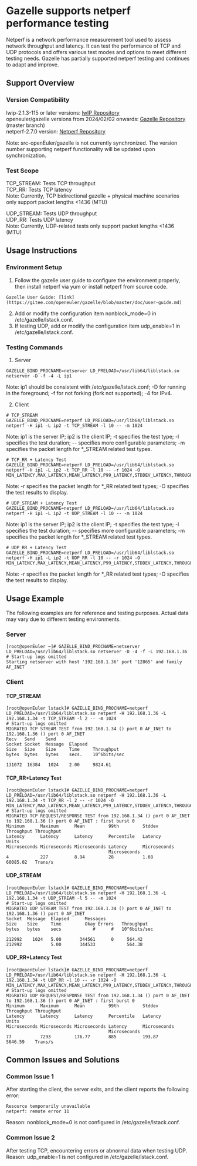 # Gazelle supports netperf performance testing

Netperf is a network performance measurement tool used to assess network throughput and latency. It can test the performance of TCP and UDP protocols and offers various test modes and options to meet different testing needs. Gazelle has partially supported netperf testing and continues to adapt and improve.

## Support Overview
### Version Compatibility
lwip-2.1.3-115 or later versions: [lwIP Repository](https://gitee.com/src-openeuler/lwip)  
openeuler/gazelle versions from 2024/02/02 onwards: [Gazelle Repository](https://gitee.com/openeuler/gazelle) (master branch)  
netperf-2.7.0 version: [Netperf Repository](https://gitee.com/src-openeuler/netperf)  

Note: src-openEuler/gazelle is not currently synchronized. The version number supporting netperf functionality will be updated upon synchronization.

### Test Scope
TCP_STREAM: Tests TCP throughput  
TCP_RR: Tests TCP latency  
Note: Currently, TCP bidirectional gazelle + physical machine scenarios only support packet lengths <1436 (MTU)

UDP_STREAM: Tests UDP throughput  
UDP_RR: Tests UDP latency  
Note: Currently, UDP-related tests only support packet lengths <1436 (MTU)

## Usage Instructions
### Environment Setup
1. Follow the gazelle user guide to configure the environment properly, then install netperf via yum or install netperf from source code.
```
Gazelle User Guide: [link](https://gitee.com/openeuler/gazelle/blob/master/doc/user-guide.md)
```
2. Add or modify the configuration item nonblock_mode=0 in /etc/gazelle/lstack.conf.
3. If testing UDP, add or modify the configuration item udp_enable=1 in /etc/gazelle/lstack.conf.

### Testing Commands
1. Server
```
GAZELLE_BIND_PROCNAME=netserver LD_PRELOAD=/usr/lib64/liblstack.so netserver -D -f -4 -L ip1
```
Note: ip1 should be consistent with /etc/gazelle/lstack.conf; -D for running in the foreground; -f for not forking (fork not supported); -4 for IPv4.

2. Client
```
# TCP_STREAM
GAZELLE_BIND_PROCNAME=netperf LD_PRELOAD=/usr/lib64/liblstack.so netperf -H ip1 -L ip2 -t TCP_STREAM -l 10 -- -m 1024
```
Note: ip1 is the server IP; ip2 is the client IP; -t specifies the test type; -l specifies the test duration; -- specifies more configurable parameters; -m specifies the packet length for *_STREAM related test types.

```
# TCP_RR + Latency Test
GAZELLE_BIND_PROCNAME=netperf LD_PRELOAD=/usr/lib64/liblstack.so netperf -H ip1 -L ip2 -t TCP_RR -l 10 -- -r 1024 -O MIN_LATENCY,MAX_LATENCY,MEAN_LATENCY,P99_LATENCY,STDDEV_LATENCY,THROUGHPUT,THROUGHPUT_UNITS
```
Note: -r specifies the packet length for *_RR related test types; -O specifies the test results to display.

```
# UDP_STREAM + Latency Test
GAZELLE_BIND_PROCNAME=netperf LD_PRELOAD=/usr/lib64/liblstack.so netperf -H ip1 -L ip2 -t UDP_STREAM -l 10 -- -m 1024
```
Note: ip1 is the server IP; ip2 is the client IP; -t specifies the test type; -l specifies the test duration; -- specifies more configurable parameters; -m specifies the packet length for *_STREAM related test types.

```
# UDP_RR + Latency Test
GAZELLE_BIND_PROCNAME=netperf LD_PRELOAD=/usr/lib64/liblstack.so netperf -H ip1 -L ip2 -t UDP_RR -l 10 -- -r 1024 -O MIN_LATENCY,MAX_LATENCY,MEAN_LATENCY,P99_LATENCY,STDDEV_LATENCY,THROUGHPUT,THROUGHPUT_UNITS
```
Note: -r specifies the packet length for *_RR related test types; -O specifies the test results to display.

## Usage Example
The following examples are for reference and testing purposes. Actual data may vary due to different testing environments.

### Server
```
[root@openEuler ~]# GAZELLE_BIND_PROCNAME=netserver LD_PRELOAD=/usr/lib64/liblstack.so netserver -D -4 -f -L 192.168.1.36
# Start-up logs omitted
Starting netserver with host '192.168.1.36' port '12865' and family AF_INET
```

### Client
#### TCP_STREAM
```
[root@openEuler lstack]# GAZELLE_BIND_PROCNAME=netperf LD_PRELOAD=/usr/lib64/liblstack.so netperf -H 192.168.1.36 -L 192.168.1.34 -t TCP_STREAM -l 2 -- -m 1024
# Start-up logs omitted
MIGRATED TCP STREAM TEST from 192.168.1.34 () port 0 AF_INET to 192.168.1.36 () port 0 AF_INET
Recv   Send    Send
Socket Socket  Message  Elapsed
Size   Size    Size     Time     Throughput
bytes  bytes   bytes    secs.    10^6bits/sec

131072  16384   1024    2.00     9824.61
```

#### TCP_RR+Latency Test
```
[root@openEuler lstack]# GAZELLE_BIND_PROCNAME=netperf LD_PRELOAD=/usr/lib64/liblstack.so netperf -H 192.168.1.36 -L 192.168.1.34 -t TCP_RR -l 2 -- -r 1024 -O MIN_LATENCY,MAX_LATENCY,MEAN_LATENCY,P99_LATENCY,STDDEV_LATENCY,THROUGHPUT,THROUGHPUT_UNITS
# Start-up logs omitted
MIGRATED TCP REQUEST/RESPONSE TEST from 192.168.1.34 () port 0 AF_INET to 192.168.1.36 () port 0 AF_INET : first burst 0
Minimum      Maximum      Mean         99th         Stddev       Throughput Throughput
Latency      Latency      Latency      Percentile   Latency                 Units
Microseconds Microseconds Microseconds Latency      Microseconds
                                       Microseconds
4            227          8.94         28           1.68         60085.02   Trans/s
```

#### UDP_STREAM
```
[root@openEuler lstack]# GAZELLE_BIND_PROCNAME=netperf LD_PRELOAD=/usr/lib64/liblstack.so netperf -H 192.168.1.36 -L 192.168.1.34 -t UDP_STREAM -l 5 -- -m 1024
# Start-up logs omitted
MIGRATED UDP STREAM TEST from 192.168.1.34 () port 0 AF_INET to 192.168.1.36 () port 0 AF_INET
Socket  Message  Elapsed      Messages
Size    Size     Time         Okay Errors   Throughput
bytes   bytes    secs            #      #   10^6bits/sec

212992    1024   5.00       344561      0     564.42
212992           5.00       344533            564.38
```

#### UDP_RR+Latency Test
```
[root@openEuler lstack]# GAZELLE_BIND_PROCNAME=netperf LD_PRELOAD=/usr/lib64/liblstack.so netperf -H 192.168.1.36 -L 192.168.1.34 -t UDP_RR -l 10 -- -r 1024 -O MIN_LATENCY,MAX_LATENCY,MEAN_LATENCY,P99_LATENCY,STDDEV_LATENCY,THROUGHPUT,THROUGHPUT_UNITS
# Start-up logs omitted
MIGRATED UDP REQUEST/RESPONSE TEST from 192.168.1.34 () port 0 AF_INET to 192.168.1.36 () port 0 AF_INET : first burst 0
Minimum      Maximum      Mean         99th         Stddev       Throughput Throughput
Latency      Latency      Latency      Percentile   Latency                 Units
Microseconds Microseconds Microseconds Latency      Microseconds
                                       Microseconds
77           7293         176.77       885          193.87       5646.59    Trans/s
```

## Common Issues and Solutions
### Common Issue 1
After starting the client, the server exits, and the client reports the following error:
```
Resource temporarily unavailable
netperf: remote error 11
```
Reason: nonblock_mode=0 is not configured in /etc/gazelle/lstack.conf.

### Common Issue 2
After testing TCP, encountering errors or abnormal data when testing UDP.
Reason: udp_enable=1 is not configured in /etc/gazelle/lstack.conf.
